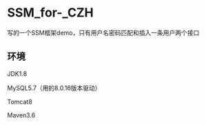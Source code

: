 # SSM_for-_CZH
写的一个SSM框架demo，只有用户名密码匹配和插入一条用户两个接口
## 环境
JDK1.8

MySQL5.7（用的8.0.16版本驱动）

Tomcat8

Maven3.6


